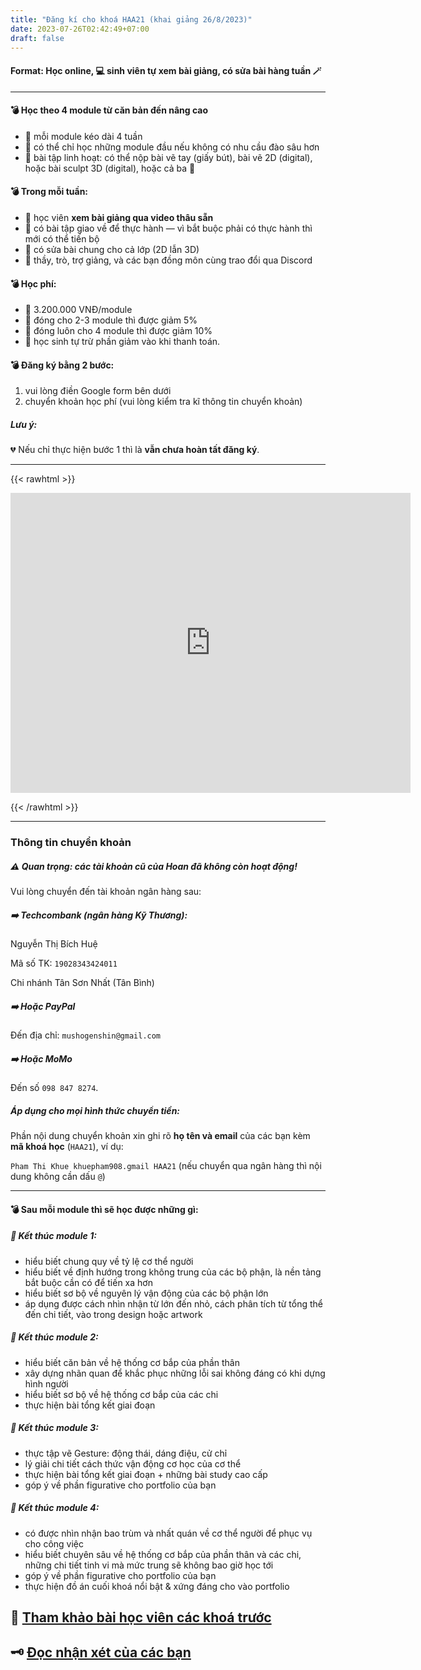 ```yaml
---
title: "Đăng kí cho khoá HAA21 (khai giảng 26/8/2023)"
date: 2023-07-26T02:42:49+07:00
draft: false
---
```


#### Format: Học online, 💻 sinh viên tự xem bài giảng, có sửa bài hàng tuần 🪄

---

#### 💣 Học theo 4 module từ căn bản đến nâng cao

- 📍 mỗi module kéo dài 4 tuần
- 📍 có thể chỉ học những module đầu nếu không có nhu cầu đào sâu hơn
- 📍 bài tập linh hoạt: có thể nộp bài vẽ tay (giấy bút), bài vẽ 2D (digital), hoặc bài sculpt 3D (digital), hoặc cả ba 🙂

#### 💣 Trong mỗi tuần:

- 📍 học viên **xem bài giảng qua video thâu sẵn**
- 📍 có bài tập giao về để thực hành — vì bắt buộc phải có thực hành thì mới có thể tiến bộ
- 📍 có sửa bài chung cho cả lớp (2D lẫn 3D)
- 📍 thầy, trò, trợ giảng, và các bạn đồng môn cùng trao đổi qua Discord

#### 💣 Học phí:

- 📍 3.200.000 VNĐ/module
- 📍 đóng cho 2-3 module thì được giảm 5%
- 📍 đóng luôn cho 4 module thì được giảm 10%
- 📍 học sinh tự trừ phần giảm vào khi thanh toán.

#### 💣 Đăng ký bằng 2 bước:

1. vui lòng điền Google form bên dưới
2. chuyển khoản học phí (vui lòng kiểm tra kĩ thông tin chuyển khoản)

##### Lưu ý:

💔 Nếu chỉ thực hiện bước 1 thì là **vẫn chưa hoàn tất đăng ký**.

---

{{< rawhtml >}}

<iframe src="https://docs.google.com/forms/d/e/1FAIpQLSdze3vmIeljGgQZvJTnSEDfpy_pwMmAZL63Slpa1jevh5UeSg/viewform?embedded=true" width="640" height="480" frameborder="0" marginheight="0" marginwidth="0">Loading…</iframe>

{{< /rawhtml >}}

---

### Thông tin chuyển khoản

##### ⚠️ Quan trọng: các tài khoản cũ của Hoan đã không còn hoạt động!

Vui lòng chuyển đến tài khoản ngân hàng sau:

##### ➡️ **Techcombank** (ngân hàng Kỹ Thương):

Nguyễn Thị Bích Huệ

Mã số TK: `19028343424011`

Chi nhánh Tân Sơn Nhất (Tân Bình)

##### ➡️ Hoặc **PayPal**

Đến địa chỉ: `mushogenshin@gmail.com`

##### ➡️ Hoặc **MoMo**

Đến số `098 847 8274`.

##### Áp dụng cho mọi hình thức chuyển tiền:

Phần nội dung chuyển khoản xin ghi rõ **họ tên và email** của các bạn kèm **mã khoá học** (`HAA21`), ví dụ:

`Pham Thi Khue khuepham908.gmail HAA21` (nếu chuyển qua ngân hàng thì nội dung không cần dấu `@`)

---

#### 💣 Sau mỗi module thì sẽ học được những gì:

##### 📍 Kết thúc module 1:

- hiểu biết chung quy về tỷ lệ cơ thể người
- hiểu biết về định hướng trong không trung của các bộ phận, là nền tảng bắt buộc cần có để tiến xa hơn
- hiểu biết sơ bộ về nguyên lý vận động của các bộ phận lớn
- áp dụng được cách nhìn nhận từ lớn đến nhỏ, cách phân tích từ tổng thể đến chi tiết, vào trong design hoặc artwork

##### 📍 Kết thúc module 2:

- hiểu biết căn bản về hệ thống cơ bắp của phần thân
- xây dựng nhãn quan để khắc phục những lỗi sai không đáng có khi dựng hình người
- hiểu biết sơ bộ về hệ thống cơ bắp của các chi
- thực hiện bài tổng kết giai đoạn

##### 📍 Kết thúc module 3:

- thực tập vẽ Gesture: động thái, dáng điệu, cử chỉ
- lý giải chi tiết cách thức vận động cơ học của cơ thể
- thực hiện bài tổng kết giai đoạn + những bài study cao cấp
- góp ý về phần figurative cho portfolio của bạn

##### 📍 Kết thúc module 4:

- có được nhìn nhận bao trùm và nhất quán về cơ thể người để phục vụ cho công việc
- hiểu biết chuyên sâu về hệ thống cơ bắp của phần thân và các chi, những chi tiết tinh vi mà mức trung sẽ không bao giờ học tới
- góp ý về phần figurative cho portfolio của bạn
- thực hiện đồ án cuối khoá nổi bật & xứng đáng cho vào portfolio

## 🧬 [Tham khảo bài học viên các khoá trước](https://dauphaigiaiphau.wtf/#portfolio)

## 🗝️ [Đọc nhận xét của các bạn](https://dauphaigiaiphau.wtf/#testimonial)

